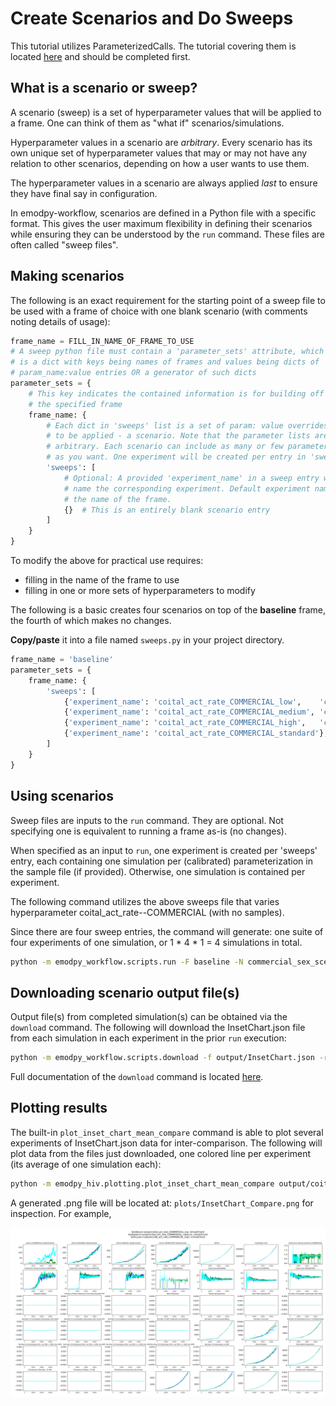 # Create Scenarios and Do Sweeps

This tutorial utilizes ParameterizedCalls. The tutorial covering them is located [here](using_parameterized_calls.md) 
and should be completed first.

## What is a scenario or sweep?

A scenario (sweep) is a set of hyperparameter values that will be applied to a frame. One can think of them as 
"what if" scenarios/simulations.

Hyperparameter values in a scenario are _arbitrary_. Every scenario has its own unique set of hyperparameter values
that may or may not have any relation to other scenarios, depending on how a user wants to use them.

The hyperparameter values in a scenario are always applied _last_ to ensure they have final say in configuration.

In emodpy-workflow, scenarios are defined in a Python file with a specific format. This gives the user maximum 
flexibility in defining their scenarios while ensuring they can be understood by the `run` command. These files are
often called "sweep files".

## Making scenarios

The following is an exact requirement for the starting point of a sweep file to be used with a frame of choice with one 
blank scenario (with comments noting details of usage):

```python linenums="1"
frame_name = FILL_IN_NAME_OF_FRAME_TO_USE
# A sweep python file must contain a 'parameter_sets' attribute, which
# is a dict with keys being names of frames and values being dicts of
# param_name:value entries OR a generator of such dicts
parameter_sets = {
    # This key indicates the contained information is for building off
    # the specified frame
    frame_name: {
        # Each dict in 'sweeps' list is a set of param: value overrides
        # to be applied - a scenario. Note that the parameter lists are
        # arbitrary. Each scenario can include as many or few parameters
        # as you want. One experiment will be created per entry in 'sweeps'
        'sweeps': [
            # Optional: A provided 'experiment_name' in a sweep entry will
            # name the corresponding experiment. Default experiment name is
            # the name of the frame.
            {}  # This is an entirely blank scenario entry
        ]
    }
}
```

To modify the above for practical use requires:

- filling in the name of the frame to use
- filling in one or more sets of hyperparameters to modify

The following is a basic creates four scenarios on top of the **baseline** frame, the fourth of which makes no changes. 

**Copy/paste** it into a file named `sweeps.py` in your project directory.

```python linenums="1"
frame_name = 'baseline'
parameter_sets = {
    frame_name: {
        'sweeps': [
            {'experiment_name': 'coital_act_rate_COMMERCIAL_low',    'coital_act_rate--COMMERCIAL': 0.001},
            {'experiment_name': 'coital_act_rate_COMMERCIAL_medium', 'coital_act_rate--COMMERCIAL': 0.005},
            {'experiment_name': 'coital_act_rate_COMMERCIAL_high',   'coital_act_rate--COMMERCIAL': 0.01},
            {'experiment_name': 'coital_act_rate_COMMERCIAL_standard'},
        ]
    }
}
```

## Using scenarios

Sweep files are inputs to the `run` command. They are optional. Not specifying one is equivalent to running a frame
as-is (no changes).

When specified as an input to `run`, one experiment is created per 'sweeps' entry, each containing one simulation per
(calibrated) parameterization in the sample file (if provided). Otherwise, one simulation is contained per experiment.

The following command utilizes the above sweeps file that varies hyperparameter coital_act_rate--COMMERCIAL (with no 
samples).

Since there are four sweep entries, the command will generate:
one suite of four experiments of one simulation, or 1 * 4 * 1 = 4 simulations in total.

```bash
python -m emodpy_workflow.scripts.run -F baseline -N commercial_sex_scenarios -o output -p ContainerPlatform -S sweeps.py
```

## Downloading scenario output file(s)

Output file(s) from completed simulation(s) can be obtained via the `download` command. The following will download
the InsetChart.json file from each simulation in each experiment in the prior `run` execution:

```bash
python -m emodpy_workflow.scripts.download -f output/InsetChart.json -r output/experiment_index.csv -p ContainerPlatform
```

Full documentation of the `download` command is located [here](../how_to/how_to_download_data.md).

## Plotting results

The built-in `plot_inset_chart_mean_compare` command is able to plot several experiments of InsetChart.json data for
inter-comparison. The following will plot data from the files just downloaded, one colored line per experiment (its 
average of one simulation each):

```bash
python -m emodpy_hiv.plotting.plot_inset_chart_mean_compare output/coital_act_rate_COMMERCIAL_low--0/InsetChart/ output/coital_act_rate_COMMERCIAL_medium--1/InsetChart/ output/coital_act_rate_COMMERCIAL_high--2/InsetChart/ -o plots
```

A generated .png file will be located at: `plots/InsetChart_Compare.png` for inspection. For example,

![image](../images/InsetChart_Compare.png)
